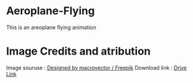 # Aeroplane-Flying
This is an areoplane flying animation

# Image Credits and atribution 
Image souruse : <a href="http://www.freepik.com">Designed by macrovector / Freepik</a>
Download link : <a href="https://drive.google.com/drive/folders/1LJG0waiDVvk8Gvtfj1v52IyBQ1XzWbvr?usp=sharing">Drive Link</a>
